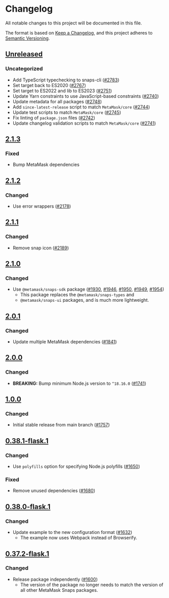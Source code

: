 # Changelog

All notable changes to this project will be documented in this file.

The format is based on [Keep a Changelog](https://keepachangelog.com/en/1.0.0/),
and this project adheres to [Semantic Versioning](https://semver.org/spec/v2.0.0.html).

## [Unreleased]

### Uncategorized

- Add TypeScript typechecking to snaps-cli ([#2783](https://github.com/MetaMask/snaps/pull/2783))
- Set target back to ES2020 ([#2767](https://github.com/MetaMask/snaps/pull/2767))
- Set target to ES2022 and lib to ES2023 ([#2751](https://github.com/MetaMask/snaps/pull/2751))
- Update Yarn constraints to use JavaScript-based constraints ([#2740](https://github.com/MetaMask/snaps/pull/2740))
- Update metadata for all packages ([#2748](https://github.com/MetaMask/snaps/pull/2748))
- Add `since-latest-release` script to match `MetaMask/core` ([#2744](https://github.com/MetaMask/snaps/pull/2744))
- Update test scripts to match `MetaMask/core` ([#2745](https://github.com/MetaMask/snaps/pull/2745))
- Fix linting of `package.json` files ([#2742](https://github.com/MetaMask/snaps/pull/2742))
- Update changelog validation scripts to match `MetaMask/core` ([#2741](https://github.com/MetaMask/snaps/pull/2741))

## [2.1.3]

### Fixed

- Bump MetaMask dependencies

## [2.1.2]

### Changed

- Use error wrappers ([#2178](https://github.com/MetaMask/snaps/pull/2178))

## [2.1.1]

### Changed

- Remove snap icon ([#2189](https://github.com/MetaMask/snaps/pull/2189))

## [2.1.0]

### Changed

- Use `@metamask/snaps-sdk` package ([#1930](https://github.com/MetaMask/snaps/pull/1930),
  [#1946](https://github.com/MetaMask/snaps/pull/1946), [#1950](https://github.com/MetaMask/snaps/pull/1950),
  [#1949](https://github.com/MetaMask/snaps/pull/1949), [#1954](https://github.com/MetaMask/snaps/pull/1954))
  - This package replaces the `@metamask/snaps-types` and
  - `@metamask/snaps-ui` packages, and is much more lightweight.

## [2.0.1]

### Changed

- Update multiple MetaMask dependencies ([#1841](https://github.com/MetaMask/snaps/pull/1841))

## [2.0.0]

### Changed

- **BREAKING:** Bump minimum Node.js version to `^18.16.0` ([#1741](https://github.com/MetaMask/snaps/pull/1741))

## [1.0.0]

### Changed

- Initial stable release from main branch ([#1757](https://github.com/MetaMask/snaps/pull/1757))

## [0.38.1-flask.1]

### Changed

- Use `polyfills` option for specifying Node.js polyfills ([#1650](https://github.com/MetaMask/snaps/pull/1650))

### Fixed

- Remove unused dependencies ([#1680](https://github.com/MetaMask/snaps/pull/1680))

## [0.38.0-flask.1]

### Changed

- Update example to the new configuration format ([#1632](https://github.com/MetaMask/snaps/pull/1632))
  - The example now uses Webpack instead of Browserify.

## [0.37.2-flask.1]

### Changed

- Release package independently ([#1600](https://github.com/MetaMask/snaps/pull/1600))
  - The version of the package no longer needs to match the version of all other
    MetaMask Snaps packages.

[Unreleased]: https://github.com/MetaMask/snaps/compare/@metamask/core-signer-example-snap@2.1.3...HEAD
[2.1.3]: https://github.com/MetaMask/snaps/compare/@metamask/core-signer-example-snap@2.1.2...@metamask/core-signer-example-snap@2.1.3
[2.1.2]: https://github.com/MetaMask/snaps/compare/@metamask/core-signer-example-snap@2.1.1...@metamask/core-signer-example-snap@2.1.2
[2.1.1]: https://github.com/MetaMask/snaps/compare/@metamask/core-signer-example-snap@2.1.0...@metamask/core-signer-example-snap@2.1.1
[2.1.0]: https://github.com/MetaMask/snaps/compare/@metamask/core-signer-example-snap@2.0.1...@metamask/core-signer-example-snap@2.1.0
[2.0.1]: https://github.com/MetaMask/snaps/compare/@metamask/core-signer-example-snap@2.0.0...@metamask/core-signer-example-snap@2.0.1
[2.0.0]: https://github.com/MetaMask/snaps/compare/@metamask/core-signer-example-snap@1.0.0...@metamask/core-signer-example-snap@2.0.0
[1.0.0]: https://github.com/MetaMask/snaps/compare/@metamask/core-signer-example-snap@0.38.1-flask.1...@metamask/core-signer-example-snap@1.0.0
[0.38.1-flask.1]: https://github.com/MetaMask/snaps/compare/@metamask/core-signer-example-snap@0.38.0-flask.1...@metamask/core-signer-example-snap@0.38.1-flask.1
[0.38.0-flask.1]: https://github.com/MetaMask/snaps/compare/@metamask/core-signer-example-snap@0.37.2-flask.1...@metamask/core-signer-example-snap@0.38.0-flask.1
[0.37.2-flask.1]: https://github.com/MetaMask/snaps/releases/tag/@metamask/core-signer-example-snap@0.37.2-flask.1
